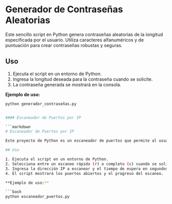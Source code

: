# Generador de Contraseñas Aleatorias

Este sencillo script en Python genera contraseñas aleatorias de la longitud especificada por el usuario. Utiliza caracteres alfanuméricos y de puntuación para crear contraseñas robustas y seguras.

## Uso

1. Ejecuta el script en un entorno de Python.
2. Ingresa la longitud deseada para la contraseña cuando se solicite.
3. La contraseña generada se mostrará en la consola.

**Ejemplo de uso:**

```bash
python generador_contraseñas.py


#### Escaneador de Puertos por IP

```markdown
# Escaneador de Puertos por IP

Este proyecto de Python es un escaneador de puertos que permite al usuario elegir entre un escaneo rápido o completo de una dirección IP especificada. Proporciona información sobre los puertos abiertos y realiza un seguimiento del progreso durante el escaneo.

## Uso

1. Ejecuta el script en un entorno de Python.
2. Selecciona entre un escaneo rápido (r) o completo (c) cuando se solicite.
3. Ingresa la dirección IP a escanear y el tiempo de espera en segundos.
4. El script mostrará los puertos abiertos y el progreso del escaneo.

**Ejemplo de uso:**

```bash
python escaneador_puertos.py